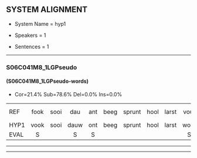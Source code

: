 
## SYSTEM ALIGNMENT

- System Name = hyp1

- Speakers = 1

- Sentences = 1

---

### S06C041M8_1LGPseudo

#### (S06C041M8_1LGPseudo-words)

- Cor=21.4%	Sub=78.6%	Del=0.0%	Ins=0.0%

|  |  |  |  |  |  |  |  |  |  |  |  |  |  |  |  |  |  |  |  |  |  |  |  |  |  |  |  |  |  |  |  |  |  |  |  |  |  |  |  |  |  |  |
|:--- |:---:|:---:|:---:|:---:|:---:|:---:|:---:|:---:|:---:|:---:|:---:|:---:|:---:|:---:|:---:|:---:|:---:|:---:|:---:|:---:|:---:|:---:|:---:|:---:|:---:|:---:|:---:|:---:|:---:|:---:|:---:|:---:|:---:|:---:|:---:|:---:|:---:|:---:|:---:|:---:|:---:|:---:|
| REF | fook | sooi | dau | ant | beeg | sprunt | hool | larst | vout | zwoei | fam | rachts | vaap | sprieuw | keng | swoers | * | doer | plirt | * | jien | blard | guul | hoekt | neeuw*(sneeuw) | noork | vid | zans | leum | haans | spaai | sjalt | heik | sank | roen | frijk | eem | schard | grek | dron | snaaf | stuid |
| HYP1 | vook | sooi | dauw | ont | beeg | sprunt | hool | larst | wout | swoel | fom | rachts | vap | spreeuw | king | swoors | do | dour | plicht | ji | jin | blacht | guul | hokt | neeuw | nort | viet | zons | lum | hans | spay | sholt | hek | shonk | roen | frek | im | shart | grik | dron | snaf | start |
| EVAL | S |  | S | S |  |  |  |  | S | S | S |  | S | S | S | S | S | S | S | S | S | S |  | S | S | S | S | S | S | S | S | S | S | S |  | S | S | S | S |  | S | S |
---

---
